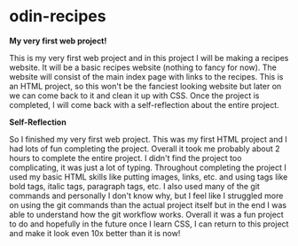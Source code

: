 # odin-recipes
<strong>My very first web project!</strong>

<p>This is my very first web project and in this project I will be making a recipes website. It will be a basic recipes website (nothing to fancy for now). The website will consist of the main index page with links to the recipes. This is an HTML project, so this won't be the fanciest looking website but later on we can come back to it and clean it up with CSS. Once the project is completed, I will come back with a self-reflection about the entire project.</p>

<strong>Self-Reflection</strong>

<p>So I finished my very first web project. This was my first HTML project and I had lots of fun completing the project. Overall it took me probably about 2 hours to complete the entire project. I didn't find the project too complicating, it was just a lot of typing. Throughout completing the project I used my basic HTML skills like putting images, links, etc. and using tags like bold tags, italic tags, paragraph tags, etc. I also used many of the git commands and personally I don't know why, but I feel like I struggled more on using the git commands than the actual project itself but in the end I was able to understand how the git workflow works. Overall it was a fun project to do and hopefully in the future once I learn CSS, I can return to this project and make it look even 10x better than it is now!